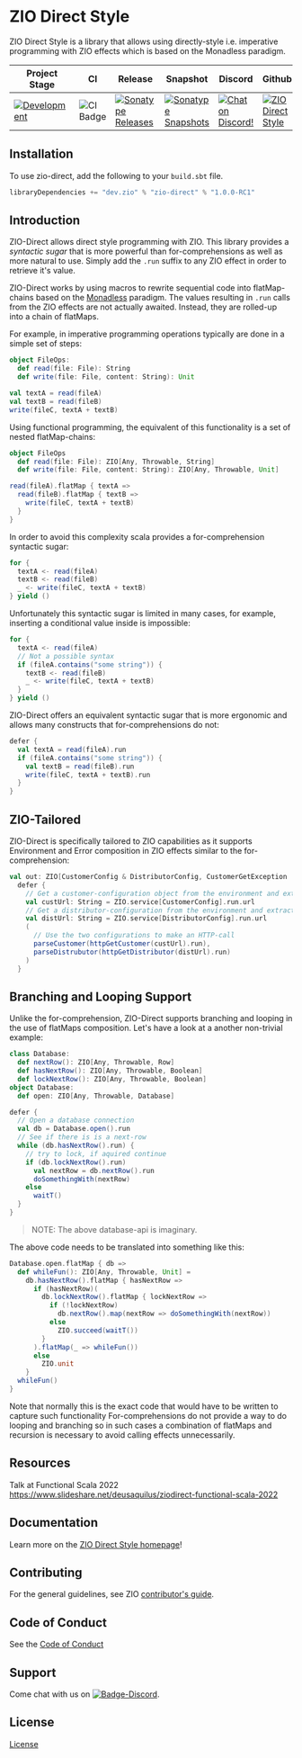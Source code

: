 [//]: # (This file was autogenerated using `zio-sbt-website` plugin via `sbt generateReadme` command.)
[//]: # (So please do not edit it manually. Instead, change "docs/index.md" file or sbt setting keys)
[//]: # (e.g. "readmeDocumentation" and "readmeSupport".)

# ZIO Direct Style

ZIO Direct Style is a library that allows using directly-style i.e. imperative programming with ZIO effects which is based on the Monadless paradigm.

|Project Stage | CI | Release | Snapshot | Discord | Github |
|--------------|----|---------|----------|---------|--------|
|[![Development](https://img.shields.io/badge/Project%20Stage-Development-green.svg)](https://github.com/zio/zio/wiki/Project-Stages)        |![CI Badge](https://github.com/zio/zio-direct/workflows/CI/badge.svg) |[![Sonatype Releases](https://img.shields.io/nexus/r/https/oss.sonatype.org/dev.zio/zio-direct_2.12.svg)](https://oss.sonatype.org/content/repositories/releases/dev/zio/zio-direct_2.12/) |[![Sonatype Snapshots](https://img.shields.io/nexus/s/https/oss.sonatype.org/dev.zio/zio-direct_2.12.svg)](https://oss.sonatype.org/content/repositories/snapshots/dev/zio/zio-direct_2.12/) |[![Chat on Discord!](https://img.shields.io/discord/629491597070827530?logo=discord)](https://discord.gg/2ccFBr4) |[![ZIO Direct Style](https://img.shields.io/github/stars/zio/zio-direct?style=social)](https://github.com/zio/zio-direct) |

## Installation

To use zio-direct, add the following to your `build.sbt` file.

```scala
libraryDependencies += "dev.zio" % "zio-direct" % "1.0.0-RC1"
```

## Introduction

ZIO-Direct allows direct style programming with ZIO. This library provides a *syntactic sugar* that is more powerful than for-comprehensions as well as more natural to use. Simply add the `.run` suffix to any ZIO effect in order to retrieve it's value.

ZIO-Direct works by using macros to rewrite sequential code into flatMap-chains based on the [Monadless](https://github.com/monadless/monadless) paradigm. The values resulting in `.run` calls from the ZIO effects are not actually awaited. Instead, they are rolled-up into a chain of flatMaps.

For example, in imperative programming operations typically are done in a simple set of steps:

```scala
object FileOps:
  def read(file: File): String
  def write(file: File, content: String): Unit

val textA = read(fileA)
val textB = read(fileB)
write(fileC, textA + textB)
```

Using functional programming, the equivalent of this functionality is a set of nested flatMap-chains:

```scala
object FileOps
  def read(file: File): ZIO[Any, Throwable, String]
  def write(file: File, content: String): ZIO[Any, Throwable, Unit]

read(fileA).flatMap { textA =>
  read(fileB).flatMap { textB =>
    write(fileC, textA + textB)
  }
}
```

In order to avoid this complexity scala provides a for-comprehension syntactic sugar:

```scala
for {
  textA <- read(fileA)
  textB <- read(fileB)
  _ <- write(fileC, textA + textB)
} yield ()
```

Unfortunately this syntactic sugar is limited in many cases, for example, inserting a conditional value inside is impossible:

```scala
for {
  textA <- read(fileA)
  // Not a possible syntax
  if (fileA.contains("some string")) {
    textB <- read(fileB)
    _ <- write(fileC, textA + textB)
  }
} yield ()
```

ZIO-Direct offers an equivalent syntactic sugar that is more ergonomic and allows many constructs that for-comprehensions do not:

```scala
defer {
  val textA = read(fileA).run
  if (fileA.contains("some string")) {
    val textB = read(fileB).run
    write(fileC, textA + textB).run
  }
}
```

## ZIO-Tailored

ZIO-Direct is specifically tailored to ZIO capabilities as it supports Environment and Error composition in ZIO effects similar to the for-comprehension:

```scala
val out: ZIO[CustomerConfig & DistributorConfig, CustomerGetException | DistrubutorGetException, (Customer, Distributor)] =
  defer {
    // Get a customer-configuration object from the environment and extract its .url field
    val custUrl: String = ZIO.service[CustomerConfig].run.url
    // Get a distributor-configuration from the environment and extract its .url field
    val distUrl: String = ZIO.service[DistributorConfig].run.url
    (
      // Use the two configurations to make an HTTP-call
      parseCustomer(httpGetCustomer(custUrl).run),
      parseDistrubutor(httpGetDistributor(distUrl).run)
    )
  }
```

## Branching and Looping Support

Unlike the for-comprehension, ZIO-Direct supports branching and looping in the use of flatMaps composition. Let's have a look at a another non-trivial example:

```scala
class Database:
  def nextRow(): ZIO[Any, Throwable, Row]
  def hasNextRow(): ZIO[Any, Throwable, Boolean]
  def lockNextRow(): ZIO[Any, Throwable, Boolean]
object Database:
  def open: ZIO[Any, Throwable, Database]

defer {
  // Open a database connection
  val db = Database.open().run
  // See if there is is a next-row
  while (db.hasNextRow().run) {
    // try to lock, if aquired continue
    if (db.lockNextRow().run)
      val nextRow = db.nextRow().run
      doSomethingWith(nextRow)
    else
      waitT()
  }
}
```

> NOTE: The above database-api is imaginary.

The above code needs to be translated into something like this:

```scala
Database.open.flatMap { db =>
  def whileFun(): ZIO[Any, Throwable, Unit] =
    db.hasNextRow().flatMap { hasNextRow =>
      if (hasNextRow)(
        db.lockNextRow().flatMap { lockNextRow =>
          if (!lockNextRow)
            db.nextRow().map(nextRow => doSomethingWith(nextRow))
          else
            ZIO.succeed(waitT())
        }
      ).flatMap(_ => whileFun())
      else
        ZIO.unit
    }
  whileFun()
}
```

Note that normally this is the exact code that would have to be written to capture such functionality For-comprehensions do not provide a way to do looping and branching so in such cases a combination of flatMaps and recursion is necessary to avoid calling effects unnecessarily.

## Resources

Talk at Functional Scala 2022
https://www.slideshare.net/deusaquilus/ziodirect-functional-scala-2022

## Documentation

Learn more on the [ZIO Direct Style homepage](https://zio.github.io/zio-direct/)!

## Contributing

For the general guidelines, see ZIO [contributor's guide](https://zio.dev/about/contributing).

## Code of Conduct

See the [Code of Conduct](https://zio.dev/about/code-of-conduct)

## Support

Come chat with us on [![Badge-Discord]][Link-Discord].

[Badge-Discord]: https://img.shields.io/discord/629491597070827530?logo=discord "chat on discord"
[Link-Discord]: https://discord.gg/2ccFBr4 "Discord"

## License

[License](LICENSE)
